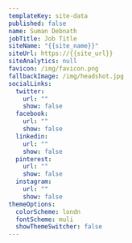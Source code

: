 ```yaml
---
templateKey: site-data
published: false
name: Suman Debnath
jobTitle: Job Title
siteName: "{{site_name}}"
siteUrl: https://{{site_url}}
siteAnalytics: null
favicon: /img/favicon.png
fallbackImage: /img/headshot.jpg
socialLinks:
  twitter:
    url: ""
    show: false
  facebook:
    url: ""
    show: false
  linkedin:
    url: ""
    show: false
  pinterest:
    url: ""
    show: false
  instagram:
    url: ""
    show: false
themeOptions:
  colorScheme: londn
  fontScheme: muli
  showThemeSwitcher: false
---
```

